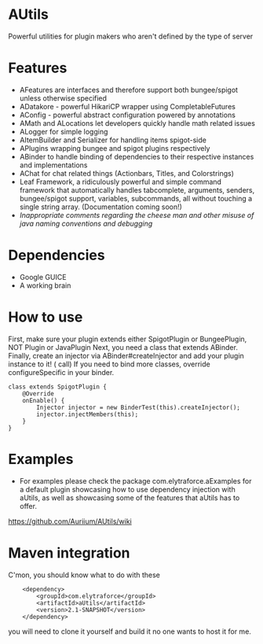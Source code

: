 # AUtils

Powerful utilities for plugin makers who aren't defined by the type of server

# Features
- AFeatures are interfaces and therefore support both bungee/spigot unless otherwise specified
- ADatakore - powerful HikariCP wrapper using CompletableFutures
- AConfig - powerful abstract configuration powered by annotations
- AMath and ALocations let developers quickly handle math related issues
- ALogger for simple logging 
- AItemBuilder and Serializer for handling items spigot-side
- APlugins wrapping bungee and spigot plugins respectively
- ABinder to handle binding of dependencies to their respective instances and implementations
- AChat for chat related things (Actionbars, Titles, and Colorstrings)
- Leaf Framework, a ridiculously powerful and simple command framework that
 automatically handles tabcomplete, arguments, senders, bungee/spigot support, variables, subcommands,
 all without touching a single string array. (Documentation coming soon!)
- *Inappropriate comments regarding the cheese man and other misuse of java naming conventions and debugging*

# Dependencies
- Google GUICE
- A working brain


# How to use
First, make sure your plugin extends either SpigotPlugin or BungeePlugin, NOT Plugin or JavaPlugin
Next, you need a class that extends ABinder.
Finally, create an injector via ABinder#createInjector and add your plugin instance to it! (<this> call)
If you need to bind more classes, override configureSpecific in your binder.

```
class extends SpigotPlugin {
    @Override
    onEnable() {
        Injector injector = new BinderTest(this).createInjector();
        injector.injectMembers(this);
    }
}
```

# Examples
- For examples please check the package com.elytraforce.aExamples 
for a default plugin showcasing how to use dependency injection with
aUtils, as well as showcasing some of the features that aUtils has to offer.

https://github.com/Auriium/AUtils/wiki

# Maven integration

C'mon, you should know what to do with these

```
    <dependency>
        <groupId>com.elytraforce</groupId>
        <artifactId>aUtils</artifactId>
        <version>2.1-SNAPSHOT</version>
    </dependency>

```

you will need to clone it yourself and build it no one wants to host it for me.
